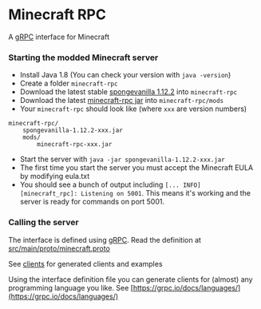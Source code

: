 # Minecraft RPC
A [gRPC](https://grpc.io) interface for Minecraft

### Starting the modded Minecraft server

* Install Java 1.8 (You can check your version with `java -version`)
* Create a folder `minecraft-rpc`
* Download the latest stable [spongevanilla 1.12.2](https://www.spongepowered.org/downloads/spongevanilla/stable/1.12.2) into `minecraft-rpc` 
* Download the latest [minecraft-rpc jar](https://github.com/real-itu/minecraft-rpc/packages/434436) into `minecraft-rpc/mods`
* Your `minecraft-rpc` should look like (where `xxx` are version numbers)
```
minecraft-rpc/
    spongevanilla-1.12.2-xxx.jar
    mods/
        minecraft-rpc-xxx.jar      
```
* Start the server with `java -jar spongevanilla-1.12.2-xxx.jar`
* The first time you start the server you must accept the Minecraft EULA by modifying eula.txt
* You should see a bunch of output including `[... INFO] [minecraft_rpc]: Listening on 5001`. 
This means it's working and the server is ready for commands on port 5001.

### Calling the server

The interface is defined using [gRPC](https://grpc.io). Read the definition at [src/main/proto/minecraft.proto](src/main/proto/minecraft.proto)

See [clients](clients) for generated clients and examples

Using the interface definition file you can generate clients for (almost) any programming language you like. See [https://grpc.io/docs/languages/](https://grpc.io/docs/languages/)